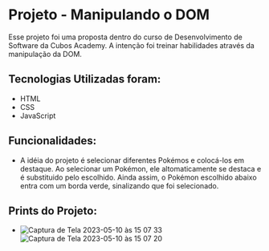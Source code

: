 # Projeto - Manipulando o DOM

Esse projeto foi uma proposta dentro do curso de Desenvolvimento de Software da Cubos Academy. A intenção foi treinar habilidades através da manipulação da DOM.

## Tecnologias Utilizadas foram:

- HTML
- CSS
- JavaScript

## Funcionalidades:

- A idéia do projeto é selecionar diferentes Pokémos e colocá-los em destaque. Ao selecionar um Pokémon, ele altomaticamente se destaca e é substituido pelo escolhido. Ainda assim, o Pokémon escolhido abaixo entra com um borda verde, sinalizando que foi selecionado.

## Prints do Projeto:

- ![Captura de Tela 2023-05-10 às 15 07 33](https://github.com/jmarcelobc/cubos-academy-manipulando-dom-01/assets/84549498/52d2ab22-b35b-43f0-b61e-f6f809a9068e)
![Captura de Tela 2023-05-10 às 15 07 20](https://github.com/jmarcelobc/cubos-academy-manipulando-dom-01/assets/84549498/756e1f95-ecf3-4e1e-b371-756aa7dcea3d)
